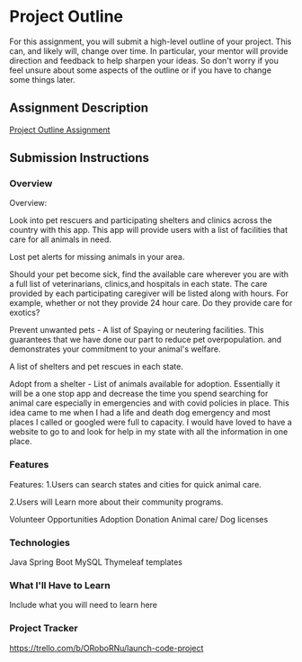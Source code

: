 # Project Outline
For this assignment, you will submit a high-level outline of your project. This can, and likely will, change over time. In particular, your mentor will provide direction and feedback to help sharpen your ideas. So don't worry if you feel unsure about some aspects of the outline or if you have to change some things later.

## Assignment Description
[Project Outline Assignment](https://education.launchcode.org/liftoff/modules/assignments/project-outline)

## Submission Instructions
### Overview
Overview:

Look into pet rescuers and participating shelters and clinics across the country with this app. This app will provide users with a list of facilities that care for all animals in need.

Lost pet alerts for missing animals in your area.

Should your pet become sick, find the available care wherever you are with a full list of veterinarians, clinics,and hospitals in each state. The care provided by each participating caregiver will be listed along with hours. For example, whether or not they provide 24 hour care.  Do they provide care for exotics?

Prevent unwanted pets - A list of Spaying or neutering facilities.  This guarantees that we have done our part to reduce pet overpopulation. and demonstrates your commitment to your animal's welfare.

A list of shelters and pet rescues in each state.

Adopt from a shelter -  List of animals available for adoption.
Essentially it will be a one stop app and decrease the time you spend searching for animal care especially in emergencies and with covid policies in place. This idea came to me when I had a life and death dog emergency and most places I called or googled were full to capacity.  I would have loved to have a website to go to and look for help in my state with all the information in one place.


### Features
Features:
1.Users can search states and cities for quick animal care.

2.Users will  Learn more about their community programs.

Volunteer Opportunities
Adoption
Donation
Animal care/ Dog licenses

### Technologies
Java
Spring Boot
MySQL
Thymeleaf templates

### What I'll Have to Learn
Include what you will need to learn here
### Project Tracker
https://trello.com/b/ORoboRNu/launch-code-project


